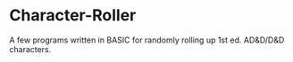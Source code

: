# Character-Roller
A few programs written in BASIC for randomly rolling up 1st ed. AD&D/D&D characters.

